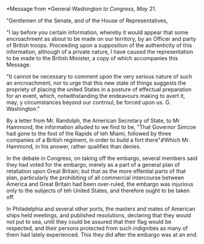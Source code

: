 *Message from *General Washington *to Congress, May*
                        21."Gentlemen of the Senate, and of the House of Representatives,"I lay before you certain information, whereby it would appear
                    that some encroachment as about to be made on our territory, by an Officer
                    and party of British troops. Proceeding upon a supposition of the
                    authenticity of this information, although of a private nature, I have
                    caused the representation to be made to the British Minister, a copy of which accompanies this Message."It cannot be necessary to comment upon the very serious nature of such an
                    encroachment, nor to urge that this new state of things suggests the
                    propriety of placing the united States in a posture of effectual
                    preparation for an event, which, notwithstanding the endeavours
                    making to avert it, may, y circumstances beyond our controul, be forced upon us. G.
                            Washington."By a letter from Mr. Randolph, the American Secretary of State, to Mr
                    Hammond, the information alluded to we find to be, "That
                    Governor Simcoe had gone to the foot of the Rapids of teh Miami,
                    followed by three companies of a British regiment, in order to build a fort
                    there"ߝWhich Mr. Hammond, in his answer, rather qualifies than 
                    denies. In the debate in Congress, on taking off the embargo, several
                    members said they had voted for the embargo, merely as a part of a general
                    plan of retaliation upon Great Britain; but that as the more
                    effential parts of that plan, particularly the prohibiting
                    of all commercial intercourse between America and Great Britain
                    had been over-ruled, the embargo was injurious only to the subjects of teh
                    United States, and therefore ought to be taken off.In Philadelphia and several other ports, the masters and mates of
                    American ships held meetings, and published resolutions, declaring that
                    they would not put to sea, until they could be assured that their flag
                    would be respected, and their persons protected from such indignities as
                    many of them had lately experienced. This they did after the embargo was at
                    an end.